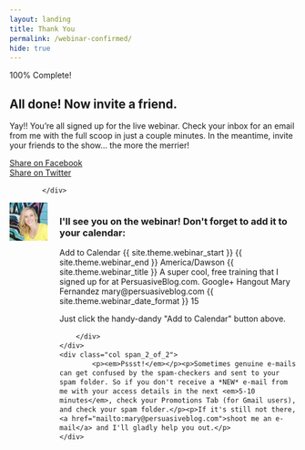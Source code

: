 ```yaml
---
layout: landing
title: Thank You
permalink: /webinar-confirmed/
hide: true
---
```


<div class="container-fluid">
            <div id="invite-header" class="row">
                        <div class="progress">
  <div class="progress-bar progress-bar-striped active" role="progressbar" aria-valuenow="50" aria-valuemin="0" aria-valuemax="100" style="width: 100%">
    <span class="sr-only">100% Complete!</span>
  </div>
  </div>
                    <h2>All done! Now invite a friend.</h2>
                    <p>Yay!! You’re all signed up for the live webinar. Check your inbox for an email from me with the full scoop in just a couple minutes. In the meantime, invite your friends to the show... the more the merrier!</p>
            </div>
            <!--social-->
            <div id="social-bar" class="row social-bar">
                <a href="#" rel="nofollow" id="facebook-btn" class="facebook" onClick="MyWindow=window.open('https://www.facebook.com/sharer/sharer.php?u=http://www.persuasiveblog.com/webinar','MyWindow','toolbar=no,location=no,directories=no,status=no, menubar=no,scrollbars=no,resizable=no,width=600,height=300'); return false;">
                    <div class="fb-btn-pre"></div><div class="fb-btn">Share on Facebook</div>
                </a>
                <a href="#" rel="nofollow" id="twitter-btn" class="twitter" onClick="MyWindow=window.open('http://twitter.com/intent/tweet?status=Webinar: {{ site.theme.webinar_title }} @maryefern+http://www.persuasiveblog.com/webinar/','MyWindow','toolbar=no,location=no,directories=no,status=no, menubar=no,scrollbars=no,resizable=no,width=600,height=300'); return false;">
                    <div class="tw-btn-pre"></div><div class="tw-btn">Share on Twitter</div>
                </a>  
            
            </div>

<div class="columns group">
    <div class="col span_1_of_2">
        <img src="/img/headshot.jpg" class="circle">
    </div> 
    <div class="col span_1_of_2">
        <div class="bubble-left">
            <h3>I'll see you on the webinar! Don't forget to add it to your calendar:</h3>
                <div title="Add to Calendar" class="addthisevent" data-track="_gaq.push(['_trackEvent','AddThisEvent','click','ate-calendar'])">
    Add to Calendar
    <span class="start">{{ site.theme.webinar_start }}</span>
    <span class="end">{{ site.theme.webinar_end }}</span>
    <span class="timezone">America/Dawson</span>
    <span class="title">{{ site.theme.webinar_title }}</span>
    <span class="description">A super cool, free training that I signed up for at PersuasiveBlog.com.</span>
    <span class="location">Google+ Hangout</span>
    <span class="organizer">Mary Fernandez</span>
    <span class="organizer_email">mary@persuasiveblog.com</span>
    <span class="date_format">{{ site.theme.webinar_date_format }}</span>
    <span class="_alarm_reminder">15</span>
    </div>
    <p></p>
    <p>Just click the handy-dandy "Add to Calendar" button above.</p>
    
        </div>
    </div>
    <div class="col span_2_of_2">
            <p><em>Pssst!</em></p><p>Sometimes genuine e-mails can get confused by the spam-checkers and sent to your spam folder. So if you don't receive a *NEW* e-mail from me with your access details in the next <em>5-10 minutes</em>, check your Promotions Tab (for Gmail users), and check your spam folder.</p><p>If it's still not there, <a href="mailto:mary@persuasiveblog.com">shoot me an e-mail</a> and I'll gladly help you out.</p>
    </div>

</div>
          
        
</div>